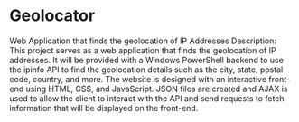 # Geolocator

Web Application that finds the geolocation of IP Addresses
Description: This project serves as a web application that finds the geolocation of IP addresses. It will be provided with a Windows PowerShell backend to use the ipinfo API to find the geolocation details such as the city, state, postal code, country, and more. The website is designed with an interactive front-end using HTML, CSS, and JavaScript. JSON files are created and AJAX is used to allow the client to interact with the API and send requests to fetch information that will be displayed on the front-end.
